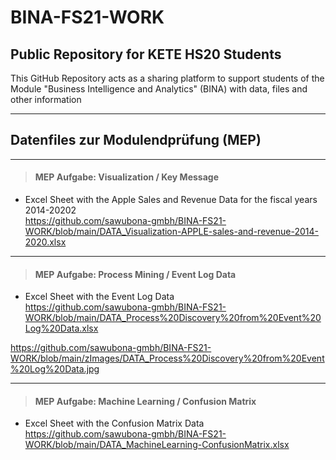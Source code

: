 # BINA-FS21-WORK
## Public Repository for KETE HS20 Students 

This GitHub Repository acts as a sharing platform to support students of the Module "Business Intelligence and Analytics" (BINA) with data, files and other information

---
## Datenfiles zur Modulendprüfung (MEP)
---
> #### MEP Aufgabe: Visualization / Key Message
* Excel Sheet with the Apple Sales and Revenue Data for the fiscal years 2014-20202  
https://github.com/sawubona-gmbh/BINA-FS21-WORK/blob/main/DATA_Visualization-APPLE-sales-and-revenue-2014-2020.xlsx

---
> #### MEP Aufgabe: Process Mining / Event Log Data
* Excel Sheet with the Event Log Data  
https://github.com/sawubona-gmbh/BINA-FS21-WORK/blob/main/DATA_Process%20Discovery%20from%20Event%20Log%20Data.xlsx  

https://github.com/sawubona-gmbh/BINA-FS21-WORK/blob/main/zImages/DATA_Process%20Discovery%20from%20Event%20Log%20Data.jpg

---
> #### MEP Aufgabe: Machine Learning / Confusion Matrix
* Excel Sheet with the Confusion Matrix Data  
https://github.com/sawubona-gmbh/BINA-FS21-WORK/blob/main/DATA_MachineLearning-ConfusionMatrix.xlsx
